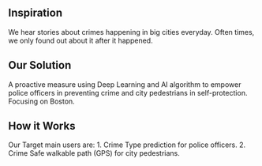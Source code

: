 ## Inspiration

We hear stories about crimes happening in big cities  everyday. 
Often times, we only found out about it after it happened.

## Our Solution
A proactive measure using Deep Learning and AI algorithm to empower police officers in preventing crime and city pedestrians  in self-protection. Focusing on Boston.

## How it Works
Our Target main users are:
		 1. Crime Type prediction for police officers.
		 2. Crime Safe walkable path (GPS) for city pedestrians.


